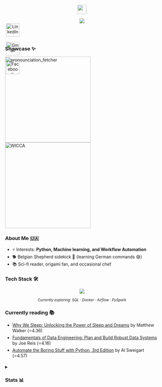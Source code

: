 <!-- Heavely inspired by https://github.com/DenverCoder1/DenverCoder1/blob/main/README.md -->
<!-- <a href="" target="_blank"> -->
<p align="center" title="My name">
  <a href="https://github.com/Todmount" target="_blank">
    <img src="https://res.cloudinary.com/dxteec1w4/image/upload/v1756158343/GithubName_niep5u.png" style="height:30px"></a>
</p>

<!-- Typing animation. See https://github.com/DenverCoder1/readme-typing-svg -->
<div align="center" title="Cool animation">
  <a href="https://github.com/denvercoder1/readme-typing-svg" target="_blank" alt="Aspiring Data Software Engineer">
    <img src="https://readme-typing-svg.herokuapp.com?lines=Aspiring+Data+Software+Engineer;Always+curious+to+build+new+things&center=true&color=41b883&title_color=F39C12&width=550&height=55&size=24&duration=4500&pause=1000">
  </a>
</div>

<!-- Socials -->
<div align="center" style="width:50px;height:50px">
  <a href="https://www.linkedin.com/in/todmount" target="_blank" alt="LinkedIn" title="LinkedIn">
    <img src="https://res.cloudinary.com/dxteec1w4/image/upload/v1756561851/LinkedIn-Icon-Logo.vue_dark_n75yls.png" alt="LinkedIn" style="width:44px"></a>&#8287;&#8287;&#8287;&#8287;&#8287;
  <a href="mailto:todmount@gmail.com" target="_blank" alt="Gmail" title="Mail me">
    <img src="https://res.cloudinary.com/dxteec1w4/image/upload/v1756561829/Gmail-Logo.vue_dark_qjue9a.png" alt="Gmail" style="width:44px"></a>&#8287;&#8287;&#8287;&#8287;&#8287;
  <a href="https://www.facebook.com/todmount/" target="_blank" alt="Facebook" title="Facebook">
    <img src="https://res.cloudinary.com/dxteec1w4/image/upload/v1756561810/Facebook-f_Logo-Blue-Logo.vue_dark_ho8eul.png" alt="Facebook" style="width:44px"></a>&#8287;&#8287;&#8287;&#8287;&#8287;
</div>


<!--- <sub><hr title="Nothing interesting, look further"></sub> --->
<!--- <h1></h1> --->

<!-- Projects I'm proud of -->
<!--  colors 
solarized dark bg - 002b36   vue dark bg - 273849   vue dark txt - 41b883   shadow green - ffffff00   github dimmed - 24292F   amber - F39C12
&bg_color=DEG135,1D2B2A,24292F,273849   &bg_color=DEG135,1F2A36,E8F1F2   &bg_color=DEG135,2C3E50,D5EDE4 bg_color=162322
-->
<h3 align="left" title="Projects I'm proud of">Showcase ✨</h3>
<p align="left">
  <a href="https://github.com/Todmount/pronunciation_fetcher" target="_blank">
    <img 
      src="https://denvercoder1-github-readme-stats.vercel.app/api/pin/?username=todmount&repo=pronunciation_fetcher&theme=vue-dark&hide_border=true&title_color=41b883&show_icons=false&bg_color=90,162322,1D2B2A,1D2B2A&border_color=0B1313" 
      width="280"
      alt="pronounciation_fetcher"
      ></a>
  <a href="https://github.com/Todmount/wicca" target="_blank">
    <img 
      src="https://denvercoder1-github-readme-stats.vercel.app/api/pin/?username=todmount&repo=wicca&theme=vue-dark&hide_border=true&title_color=41b883&show_icons=false&bg_color=90,162322,1D2B2A,1D2B2A" 
      width="280"
      alt="WICCA"
      ></a>
</p>

<!-- Introduction -->
<h3 align="left" title="Introduction">About Me 🇺🇦</h3>

- ⚡ Interests: **Python, Machine learning, and Workflow Automation**
- 🐕 Belgian Shepherd sidekick 🐾 (learning German commands 😅)
- 📚 Sci-fi reader, origami fan, and occasional chef

<!-- Tools Icon Set: https://devicon.dev/-->
<h3 align="left" title="Tools I use">Tech Stack 🛠️</h3>
<p align="center">
  <a href="https://go-skill-icons.vercel.app/">
    <img src="https://go-skill-icons.vercel.app/api/icons?i=python,numpy,pandas,jupyter,linux,git,pycharm,anaconda&titles=true"/></a>
</p>
  
<!-- Tools I'm learning -->
<p align="center" title="Tools I'm diving in"><sub><i>Currently exploring: SQL · Docker · Airflow · PySpark</i></sub></p>

<!-- Workflow: https://github.com/marketplace/actions/goodreads-profile-workflow -->
<h3 align="left" title="Books I'm reading">Currently reading 📚</h3>

<!-- GOODREADS-LIST:START -->
- [Why We Sleep: Unlocking the Power of Sleep and Dreams](https://www.goodreads.com/review/show/7850495241?utm_medium=api&utm_source=rss) by Matthew Walker (⭐️4.36)
- [Fundamentals of Data Engineering: Plan and Build Robust Data Systems](https://www.goodreads.com/review/show/7850230893?utm_medium=api&utm_source=rss) by Joe Reis (⭐️4.16)
- [Automate the Boring Stuff with Python, 3rd Edition](https://www.goodreads.com/review/show/7850229429?utm_medium=api&utm_source=rss) by Al Sweigart (⭐️4.57)
<!-- GOODREADS-LIST:END -->

<!-- Stats -->
<details title="Stats is so cool">
  <summary><h3>Stats 📊 </h3></summary>
  
  
  <div>
    <a href="https://github.com/anuraghazra/github-readme-stats">
      <img style="width:390px" src="https://github-readme-stats.vercel.app/api?username=todmount&theme=vue-dark&bg_color=90,162322,162322,1D2B2A,1D2B2A,1D2B2A&hide_border=true" alt="GitHub Stats" title="GitHub Stats"><a>
    <a href="https://git.io/streak-stats">
      <img src="https://streak-stats.demolab.com?user=todmount&theme=vue-dark&hide_border=true&exclude_days=Sun%2CSat&background=90%2C162322%2C162322%2C1D2B2A%2C1D2B2A%2C1D2B2A%2C1D2B2A%2C1D2B2A&card_width=327&card_height=170" alt="GitHub Streak" title="GitHub Streak"><a>
  </div>
  <div>
  <a href="https://github.com/anuraghazra/github-readme-stats">
    <img style="height:350px" src="https://github-readme-stats.vercel.app/api/wakatime?username=Todmount&theme=vue-dark&bg_color=90,162322,162322,1D2B2A,1D2B2A,1D2B2A&hide_border=true" alt="WakaTime" title="WakaTime"><a>
  <a href="https://github.com/anuraghazra/github-readme-stats">
    <img style="height:350px" src="https://github-readme-stats.vercel.app/api/top-langs/?username=Todmount&theme=vue-dark&bg_color=90,162322,162322,1D2B2A,1D2B2A,1D2B2A&hide_border=true&layout=donut-vertical" alt="Top Langs" title="Top Langs"><a>
  </div>
    
  <!---  
  [![GitHub Stats](https://github-readme-stats.vercel.app/api?username=todmount&theme=vue-dark&bg_color=90,162322,162322,1D2B2A,1D2B2A,1D2B2A&hide_border=true)](https://github.com/anuraghazra/github-readme-stats)
  [![GitHub Streak](https://streak-stats.demolab.com?user=todmount&theme=vue-dark&hide_border=true&exclude_days=Sun%2CSat&background=90%2C162322%2C162322%2C1D2B2A%2C1D2B2A%2C1D2B2A%2C1D2B2A%2C1D2B2A)](https://git.io/streak-stats)
  [![WakaTime](https://github-readme-stats.vercel.app/api/wakatime?username=Todmount&theme=vue-dark&bg_color=90,162322,162322,1D2B2A,1D2B2A,1D2B2A&hide_border=true)](https://github.com/anuraghazra/github-readme-stats)
  [![Top Langs](https://github-readme-stats.vercel.app/api/top-langs/?username=Todmount&theme=vue-dark&bg_color=90,162322,162322,1D2B2A,1D2B2A,1D2B2A&hide_border=true&layout=donut-vertical)](https://github.com/anuraghazra/github-readme-stats)
  --->

</details>
